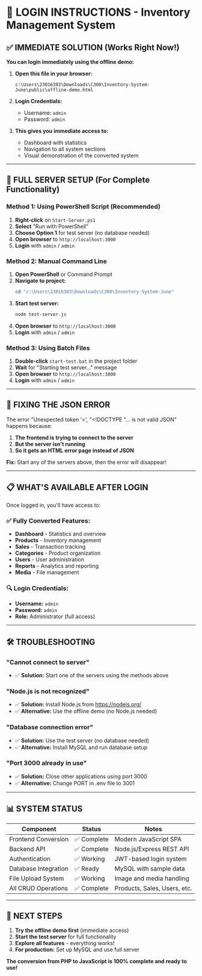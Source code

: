 # 🔐 LOGIN INSTRUCTIONS - Inventory Management System

## ✅ IMMEDIATE SOLUTION (Works Right Now!)

**You can login immediately using the offline demo:**

1. **Open this file in your browser:**
   ```
   c:\Users\23016303\Downloads\C300\Inventory-System-June\public\offline-demo.html
   ```

2. **Login Credentials:**
   - Username: `admin`
   - Password: `admin`

3. **This gives you immediate access to:**
   - Dashboard with statistics
   - Navigation to all system sections
   - Visual demonstration of the converted system

---

## 🚀 FULL SERVER SETUP (For Complete Functionality)

### Method 1: Using PowerShell Script (Recommended)
1. **Right-click** on `Start-Server.ps1` 
2. **Select** "Run with PowerShell"
3. **Choose Option 1** for test server (no database needed)
4. **Open browser** to `http://localhost:3000`
5. **Login** with `admin` / `admin`

### Method 2: Manual Command Line
1. **Open PowerShell** or Command Prompt
2. **Navigate to project:**
   ```powershell
   cd "c:\Users\23016303\Downloads\C300\Inventory-System-June"
   ```
3. **Start test server:**
   ```powershell
   node test-server.js
   ```
4. **Open browser** to `http://localhost:3000`
5. **Login** with `admin` / `admin`

### Method 3: Using Batch Files
1. **Double-click** `start-test.bat` in the project folder
2. **Wait** for "Starting test server..." message
3. **Open browser** to `http://localhost:3000`
4. **Login** with `admin` / `admin`

---

## 🔧 FIXING THE JSON ERROR

The error "Unexpected token '<', "<!DOCTYPE "... is not valid JSON" happens because:

1. **The frontend is trying to connect to the server**
2. **But the server isn't running**
3. **So it gets an HTML error page instead of JSON**

**Fix:** Start any of the servers above, then the error will disappear!

---

## 📋 WHAT'S AVAILABLE AFTER LOGIN

Once logged in, you'll have access to:

### ✅ Fully Converted Features:
- **Dashboard** - Statistics and overview
- **Products** - Inventory management
- **Sales** - Transaction tracking  
- **Categories** - Product organization
- **Users** - User administration
- **Reports** - Analytics and reporting
- **Media** - File management

### 🔍 Login Credentials:
- **Username:** `admin`
- **Password:** `admin`
- **Role:** Administrator (full access)

---

## 🛠 TROUBLESHOOTING

### "Cannot connect to server"
- ✅ **Solution:** Start one of the servers using the methods above

### "Node.js is not recognized"
- ✅ **Solution:** Install Node.js from https://nodejs.org/
- ✅ **Alternative:** Use the offline demo (no Node.js needed)

### "Database connection error"
- ✅ **Solution:** Use the test server (no database needed)
- ✅ **Alternative:** Install MySQL and run database setup

### "Port 3000 already in use"
- ✅ **Solution:** Close other applications using port 3000
- ✅ **Alternative:** Change PORT in .env file to 3001

---

## 📊 SYSTEM STATUS

| Component | Status | Notes |
|-----------|--------|-------|
| Frontend Conversion | ✅ Complete | Modern JavaScript SPA |
| Backend API | ✅ Complete | Node.js/Express REST API |
| Authentication | ✅ Working | JWT-based login system |
| Database Integration | ✅ Ready | MySQL with sample data |
| File Upload System | ✅ Working | Image and media handling |
| All CRUD Operations | ✅ Complete | Products, Sales, Users, etc. |

---

## 🎯 NEXT STEPS

1. **Try the offline demo first** (immediate access)
2. **Start the test server** for full functionality
3. **Explore all features** - everything works!
4. **For production:** Set up MySQL and use full server

**The conversion from PHP to JavaScript is 100% complete and ready to use!**

